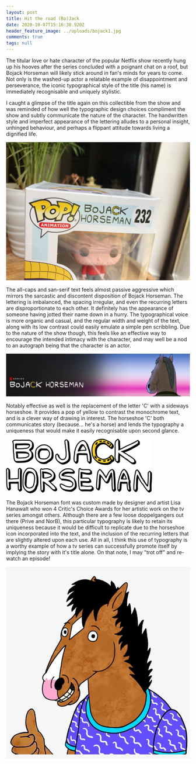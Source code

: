```yaml
---
layout: post
title: Hit the road (Bo)Jack
date: 2020-10-07T15:16:38.920Z
header_feature_image: ../uploads/bojack1.jpg
comments: true
tags: null
---
```

The titular love or hate character of the popular Netflix show recently hung up his hooves after the series concluded with a poignant chat on a roof, but Bojack Horseman will likely stick around in fan's minds for years to come. Not only is the washed-up actor a relatable example of disappointment and perseverance, the iconic typographical style of the title (his name) is immediately recognisable and uniquely stylistic.

I caught a glimpse of the title again on this collectible from the show and was reminded of how well the typographic design choices compliment the show and subtly communicate the nature of the character. The handwritten style and imperfect appearance of the lettering alludes to a personal insight, unhinged behaviour, and perhaps a flippant attitude towards living a dignified life. 

![](../uploads/bojack1.jpg " A collectible figurine from the show showcasing the Bojack Horseman typography")

The all-caps and san-serif text feels almost passive aggressive which mirrors the sarcastic and discontent disposition of Bojack Horseman. The lettering is imbalanced, the spacing irregular, and even the recurring letters are disproportionate to each other. It definitely has the appearance of someone having jotted their name down in a hurry. The typographical voice is more organic and casual, and the regular width and weight of the text, along with its low contrast could easily emulate a simple pen scribbling. Due to the nature of the show though, this feels like an effective way to encourage the intended intimacy with the character, and may well be a nod to an autograph being that the character is an actor.

![Source: Netflix](../uploads/2020-10-07.png " Bojack's banner on Netflix designed by Lisa Hanawalt")

Notably effective as well is the replacement of the letter 'C' with a sideways horseshoe. It provides a pop of yellow to contrast the monochrome text, and is a clever way of drawing in interest. The horseshoe 'C' both communicates story (because… he's a horse) and lends the typography a uniqueness that would make it easily recognisable upon second glance. 

![Source: Netflix](../uploads/5bbbcf5c567e8.image.png " The logo generally appears black or white, but occasionally white with black outline ")

The Bojack Horseman font was custom made by designer and artist Lisa Hanawalt who won 4 Critic's Choice Awards for her artistic work on the tv series amongst others. Although there are a few loose doppelgangers out there (Prive and NorB), this particular typography is likely to retain its uniqueness because it would be difficult to replicate due to the horseshoe icon incorporated into the text, and the inclusion of the recurring letters that are slightly altered upon each use. All in all, I think this use of typography is a worthy example of how a tv series can successfully promote itself by implying the story with it's title alone. On that note, I may "trot off" and re-watch an episode!

![Source: IMDB](../uploads/bojackthumbsup.png " Keep word watching!")